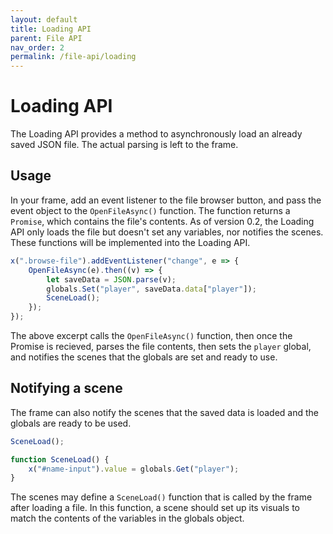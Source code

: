 ```yaml
---
layout: default
title: Loading API
parent: File API
nav_order: 2
permalink: /file-api/loading
---
```


# Loading API

The Loading API provides a method to asynchronously load an already saved JSON file. The actual parsing is left to the frame.

## Usage

In your frame, add an event listener to the file browser button, and pass the event object to the `OpenFileAsync()` function. The function returns a `Promise`, which contains the file's contents. As of version 0.2, the Loading API only loads the file but doesn't set any variables, nor notifies the scenes. These functions will be implemented into the Loading API.

```js
x(".browse-file").addEventListener("change", e => {
	OpenFileAsync(e).then((v) => {
		let saveData = JSON.parse(v);
		globals.Set("player", saveData.data["player"]);
		SceneLoad();
	});
});
```

The above excerpt calls the `OpenFileAsync()` function, then once the Promise is recieved, parses the file contents, then sets the `player` global, and notifies the scenes that the globals are set and ready to use.

## Notifying a scene

The frame can also notify the scenes that the saved data is loaded and the globals are ready to be used.

```js
SceneLoad();
```

```js
function SceneLoad() {
	x("#name-input").value = globals.Get("player");
}
```

The scenes may define a `SceneLoad()` function that is called by the frame after loading a file. In this function, a scene should set up its visuals to match the contents of the variables in the globals object.